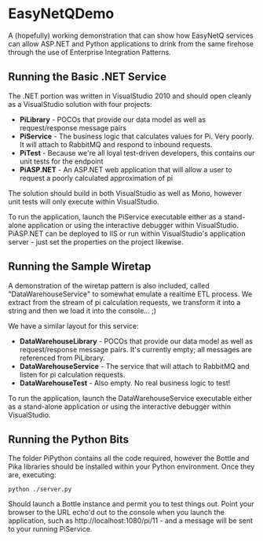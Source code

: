 EasyNetQDemo
============

A (hopefully) working demonstration that can show how EasyNetQ services can allow ASP.NET and Python applications to drink from the same firehose through the use of Enterprise Integration Patterns.
 
Running the Basic .NET Service
------------------------------

The .NET portion was written in VisualStudio 2010 and should open cleanly as a VisualStudio solution with four projects:

* **PiLibrary** - POCOs that provide our data model as well as request/response message pairs
* **PiService** - The business logic that calculates values for Pi. Very poorly. It will attach to RabbitMQ and respond to inbound requests.
* **PiTest** - Because we're all loyal test-driven developers, this contains our unit tests for the endpoint
* **PiASP.NET** - An ASP.NET web application that will allow a user to request a poorly calculated approximation of pi

The solution should build in both VisualStudio as well as Mono, however unit tests will only execute within VisualStudio.

To run the application, launch the PiService executable either as a stand-alone application or using the interactive debugger within VisualStudio. PiASP.NET can be deployed to IIS or run within VisualStudio's application server - just set the properties on the project likewise.

Running the Sample Wiretap
--------------------------

A demonstration of the wiretap pattern is also included, called "DataWarehouseService" to somewhat emulate a realtime ETL process. We extract from the stream of pi calculation requests, we transform it into a string and then we load it into the console... ;)

We have a similar layout for this service:

* **DataWarehouseLibrary** - POCOs that provide our data model as well as request/response message pairs. It's currently empty; all messages are referenced from PiLibrary.
* **DataWarehouseService** - The service that will attach to RabbitMQ and listen for pi calculation requests.
* **DataWarehouseTest** - Also empty. No real business logic to test!

To run the application, launch the DataWarehouseService executable either as a stand-alone application or using the interactive debugger within VisualStudio.

Running the Python Bits
-----------------------

The folder PiPython contains all the code required, however the Bottle and Pika libraries should be installed within your Python environment. Once they are, executing:

    python ./server.py

Should launch a Bottle instance and permit you to test things out. Point your browser to the URL echo'd out to the console when you launch the application, such as http://localhost:1080/pi/11 - and a message will be sent to your running PiService.
